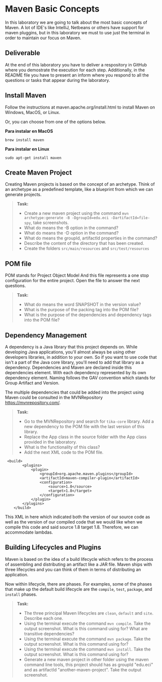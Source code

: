 # Maven Basic Concepts

In this laboratory we are going to talk about the most basic concepts of Maven. A lot of IDE's like IntelliJ, Netbeans or others have support for maven pluggins, but in this laboratory we must to use just the terminal in order to maintain our focus on Maven.

## Deliverable

At the end of this laboratory you have to deliver a respository in GitHub where you demostrate the execution for each step. Additionally, in the README file you have to present an inform where you respond to all the questions or tasks that appear during the laboratory.

## Install Maven

Follow the instructions at maven.apache.org/install.html to install Maven on Windows, MacOS, or Linux.

Or, you can choose from one of the options below.

**Para instalar en MacOS**

`brew install maven`

**Para instalar en Linux**

`sudo apt-get install maven`

## Create Maven Project

Creating Maven projects is based on the concept of an archetype. Think of an archetype as a predefined template, like a blueprint from which we can generate projects.

> **Task:** 
>
> * Create a new maven project using the command `mvn archetype:generate -B -DgroupId=edu.eci -DartifactId=file-spy`, take screenshots.
> * What do means the -B option in the command?
> * What do means the -D option in the command?
> * What do means the groupId, artifactId properties in the command?
> * Describe the content of the directory that has been created.
> * Create the folders `src/main/resources` and `src/test/resources`

## POM file 
POM stands for Project Object Model And this file represents a one stop configuration for the entire project. Open the file to answer the next questions.

> **Task:**
>
> * What do means the word SNAPSHOT in the version value?
> * What is the purpose of the packing tag into the POM file?
> * What is the purpose of the dependencies and dependency tags into the POM file?

## Dependency Management

A dependency is a Java library that this project depends on. While developing Java applications, you'll almost always be using other developers libraries, in addition to your own. So if you want to use code that isn't a part of the Java core library, you'll need to add that library as a dependency. Dependencies and Maven are declared inside this dependencies element. With each dependency represented by its own dependency element. Naming follows the GAV convention which stands for Group Artifact and Version.

The multiple dependencies that could be added into the project using Maven could be consulted in the MVNRepository https://mvnrepository.com/.

> **Task:**
>
> * Go to the MVNRepository and search for `tika-core` library. Add a new dependency to the POM file with the last version of this library.
> * Replace the App class in the source folder with the App class provided in the laboratory.
> * What is the functionality of this class?
> * Add the next XML code to the POM file.

```
 <build>
        <plugins>
            <plugin>
                <groupId>org.apache.maven.plugins</groupId>
                <artifactId>maven-compiler-plugin</artifactId>
                <configuration>
                    <source>1.8</source>
                    <target>1.8</target>
                </configuration>
            </plugin>
        </plugins>
    </build>
```

This XML in here which indicated both the version of our source code as well as the version of our compiled code that we would like when we compile this code and said source 1.8 target 1.8. Therefore, we can accommodate lambdas.

## Building Lifecycles and Plugins

Maven is based on the idea of a build lifecycle which refers to the process of assembling and distributing an artifact like a JAR file. Maven ships with three lifecycles and you can think of them in terms of distributing an application.

Now within lifecycle, there are phases. For examples, some of the phases that make up the default build lifecycle are the `compile`, `test`, `package`, and `install` phases.

> **Task:**
>
> * The three principal Maven lifecycles are `clean`, `default` and `site`. Describe each one.
> * Using the terminal execute the command `mvn compile`. Take the output screenshot. What is this command using for? What are transitive dependencies?
> * Using the terminal execute the command `mvn package`. Take the output screenshot. What is this command using for?
> * Using the terminal execute the command `mvn install`. Take the output screenshot. What is this command using for?
> * Generate a new maven project in other folder using the maven command line tools, this project should has as groupId "edu.eci" and as artifactId "another-maven-project". Take the output screenshot.



